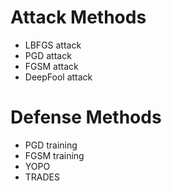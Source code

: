 # Attack Methods  
 - LBFGS attack
 - PGD attack
 - FGSM attack
 - DeepFool attack

# Defense Methods
- PGD training
- FGSM training
- YOPO
- TRADES
